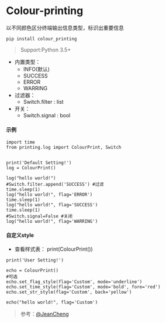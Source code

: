 # Colour-printing
以不同颜色区分终端输出信息类型，标识出重要信息
```
pip install colour_printing
```
> Support:Python 3.5+
- 内置类型： 
  - INFO(默认) 
  - SUCCESS 
  - ERROR 
  - WARRING 
- 过滤器：
  - Switch.filter : list
- 开关：
  - Switch.signal : bool
#### 示例
```
import time
from printing.log import ColourPrint, Switch


print('Default Setting!')
log = ColourPrint()

log("hello world!")
#Switch.filter.append('SUCCESS') #过滤
time.sleep(1)
log("hello world!", flag='ERROR')
time.sleep(1)
log("hello world!", flag='SUCCESS')
time.sleep(1)
#Switch.signal=False #关闭
log("hello world!", flag='WARRING')

```
#### 自定义style
- 查看样式表： print(ColourPrint())
```
print('User Setting!')

echo = ColourPrint()
#可选
echo.set_flag_style(flag='Custom', mode='underline')
echo.set_time_style(flag='Custom', mode='bold', fore='red')
echo.set_str_style(flag='Custom', back='yellow')

echo("hello world!", flag='Custom')

```


> 参考：[@JeanCheng](https://blog.csdn.net/gatieme/article/details/45439671)
